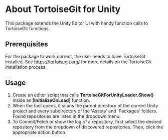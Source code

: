 # About TortoiseGit for Unity
This package extends the Unity Editor UI with handy function calls to TortoiseGit functions.

## Prerequisites
For the package to work correct, the user needs to have TortoiseGit installed.
See https://tortoisegit.org/ for more details on the TortoiseGit installation process.

## Usage
1. Create an editor script that calls **TortoiseGitForUnityLoader.Show()** inside an **[InitializeOnLoad]** function.
2. When the tool opens, it scans the parent directory of the current Unity project and every subdirectory of the 'Assets' and 'Packages' folders. Found repositories are listed in the dropdown menu.
3. To Commit/Fetch or show the log of a repository, first select the desired repository from the dropdown of discovered repositories. Then, click the appropriate action button.